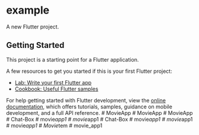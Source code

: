 # example

A new Flutter project.

## Getting Started

This project is a starting point for a Flutter application.

A few resources to get you started if this is your first Flutter project:

- [Lab: Write your first Flutter app](https://docs.flutter.dev/get-started/codelab)
- [Cookbook: Useful Flutter samples](https://docs.flutter.dev/cookbook)

For help getting started with Flutter development, view the
[online documentation](https://docs.flutter.dev/), which offers tutorials,
samples, guidance on mobile development, and a full API reference.
#   M o v i e A p p  
 #   M o v i e A p p  
 #   M o v i e A p p  
 #   C h a t - B o x  
 #   m o v i e _ a p p 1  
 #   m o v i e _ a p p 1  
 #   C h a t - B o x  
 #   m o v i e _ a p p 1  
 #   m o v i e _ a p p 1  
 #   m o v i e _ a p p 1  
 #   M o v i e _ t e m  
 #   m o v i e _ a p p 1  
 